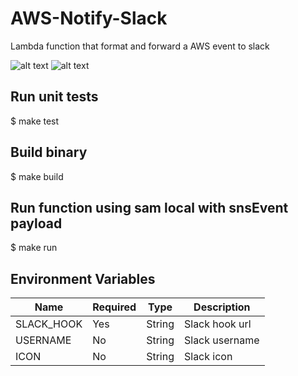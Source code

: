 # AWS-Notify-Slack
Lambda function that format and forward a AWS event to slack

![alt text](https://github.com/telia-oss/aws-notify-slack/blob/master/media/warn.png)
![alt text](https://github.com/telia-oss/aws-notify-slack/blob/master/media/ok.png)

## Run unit tests 
$ make test

## Build binary 
$ make build

## Run function using sam local with snsEvent payload  
$ make run

## Environment Variables

|      Name     |     Required  |     Type      |   Description  |
| ------------- | ------------- | ------------- | -------------- |
| SLACK_HOOK    | Yes           | String        | Slack hook url |
| USERNAME      | No            | String        | Slack username |
| ICON          | No            | String        | Slack icon     |
